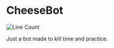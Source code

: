 # CheeseBot
![Line Count](https://img.shields.io/tokei/lines/github/Zackattak01/CheeseBot?style=for-the-badge)

Just a bot made to kill time and practice.
